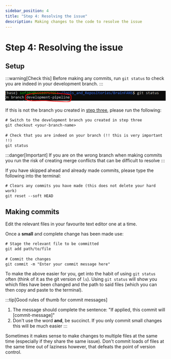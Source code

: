 ```yaml
---
sidebar_position: 4
title: "Step 4: Resolving the issue"
description: Making changes to the code to resolve the issue
---
```


# Step 4: Resolving the issue

## Setup

:::warning[Check this]
Before making any commits, run `git status` to check you are indeed in your development branch.
:::

![Screenshot of the output of git status](/development-pipeline/branch-check.png)

If this is not the branch you created in [step three](./Creating-new-branch.md), please run the following:

```console
# Switch to the development branch you created in step three
git checkout <your-branch-name>

# Check that you are indeed on your branch (!! this is very important !!)
git status
```

:::danger[Important] 
If you are on the wrong branch when making commits you run the risk of creating merge conflicts that can be difficult to resolve
:::

If you have skipped ahead and already made commits, please type the following into the terminal:

```console
# Clears any commits you have made (this does not delete your hard work)
git reset --soft HEAD
```

## Making commits

Edit the relevant files in your favourite text editor one at a time.

Once a **small** and complete change has been made use:

```console
# Stage the relevant file to be committed
git add path/to/file

# Commit the changes
git commit -m "Enter your commit message here"
```

To make the above easier for you, get into the habit of using `git status` often (think of it as the git version of `ls`). Using `git status` will show you which files have been changed and the path to said files (which you can then copy and paste to the terminal).

:::tip[Good rules of thumb for commit messages]
1) The message should complete the sentence: "If applied, this commit will [commit-message]"
2) Don't use the word **and**, be succinct. If you only commit small changes this will be much easier
:::

Sometimes it makes sense to make changes to multiple files at the same time (especially if they share the same issue). Don't commit loads of files at the same time out of laziness however, that defeats the point of version control.